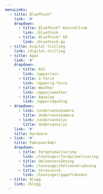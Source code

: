```yaml
---
menuLinks:
  - title: BlueThink™
    link: '#'
    dropdown:
      - title: BlueThink™ Kontrollrom
        link: /bluethink
      - title: BlueThink™ GO
        link: /bluethink-go
  - title: Digital tvilling
    link: /digital-tvilling
  - title: Apps
    link: '#'
    dropdown:
      - title: AIS
        link: /apper/ais
      - title: G-force
        link: /apper/g-force
      - title: Weather
        link: /apper/weather
      - title: Aqualog
        link: /apper/aqualog
  - dropdown:
      - link: /undervannskamera
        title: Undervannskamera
      - link: /undervannslys
        title: Undervannslys
    link: '#'
    title: Hardware
  - link: '#'
    title: Fokusområder
    dropdown:
      - title: Fôroptimalisering
        link: /losninger/foroptimalisering
      - title: Helseovervåkning
        link: /losninger/helseovervakning
      - title: Stressnivå
        link: /losninger/gapefrekvens
  - title: Blogg
    link: /blogg
---
```


